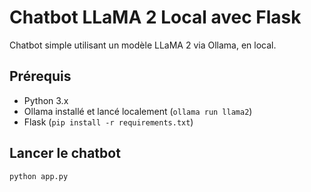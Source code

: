 # Chatbot LLaMA 2 Local avec Flask

Chatbot simple utilisant un modèle LLaMA 2 via Ollama, en local.

## Prérequis
- Python 3.x
- Ollama installé et lancé localement (`ollama run llama2`)
- Flask (`pip install -r requirements.txt`)

## Lancer le chatbot

```bash
python app.py
